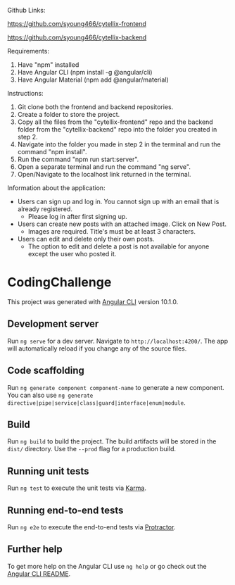 Github Links:

https://github.com/syoung466/cytellix-frontend

https://github.com/syoung466/cytellix-backend

Requirements:
1. Have "npm" installed
2. Have Angular CLI (npm install -g @angular/cli) 
3. Have Angular Material (npm add @angular/material)

Instructions:
1. Git clone both the frontend and backend repositories.
2. Create a folder to store the project.
3. Copy all the files from the "cytellix-frontend" repo and the backend folder from the 
    "cytellix-backend" repo into the folder you created in step 2.
4. Navigate into the folder you made in step 2 in the terminal 
    and run the command "npm install".
5. Run the command "npm run start:server".
6. Open a separate terminal and run the command "ng serve".
7. Open/Navigate to the localhost link returned in the terminal.

Information about the application:
- Users can sign up and log in. You cannot sign up with an email that is already registered.
    - Please log in after first signing up.
- Users can create new posts with an attached image. Click on New Post.
    - Images are required. Title's must be at least 3 characters.
- Users can edit and delete only their own posts.
    - The option to edit and delete a post is not available for anyone except the user who posted it.









# CodingChallenge

This project was generated with [Angular CLI](https://github.com/angular/angular-cli) version 10.1.0.

## Development server

Run `ng serve` for a dev server. Navigate to `http://localhost:4200/`. The app will automatically reload if you change any of the source files.

## Code scaffolding

Run `ng generate component component-name` to generate a new component. You can also use `ng generate directive|pipe|service|class|guard|interface|enum|module`.

## Build

Run `ng build` to build the project. The build artifacts will be stored in the `dist/` directory. Use the `--prod` flag for a production build.

## Running unit tests

Run `ng test` to execute the unit tests via [Karma](https://karma-runner.github.io).

## Running end-to-end tests

Run `ng e2e` to execute the end-to-end tests via [Protractor](http://www.protractortest.org/).

## Further help

To get more help on the Angular CLI use `ng help` or go check out the [Angular CLI README](https://github.com/angular/angular-cli/blob/master/README.md).
